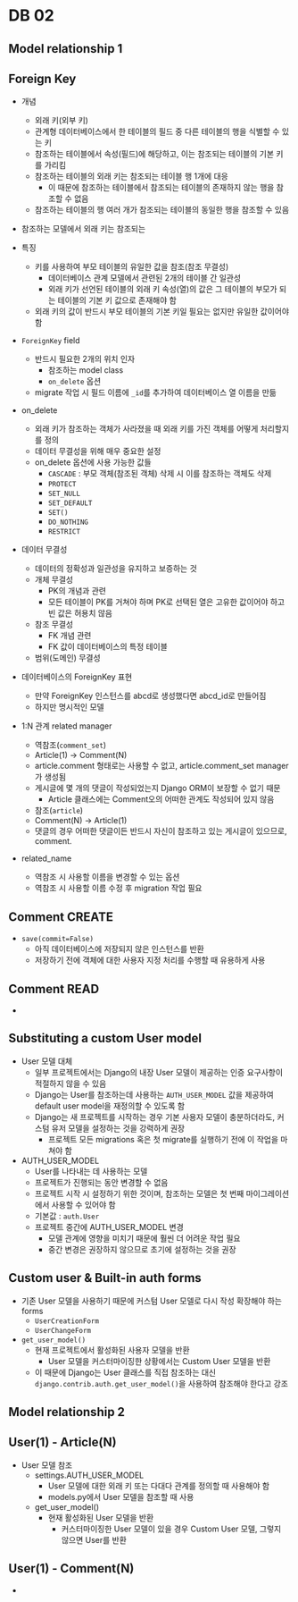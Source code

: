 # DB 02

## Model relationship 1

## Foreign Key

- 개념
  - 외래 키(외부 키)
  - 관계형 데이터베이스에서 한 테이블의 필드 중 다른 테이블의 행을 식별할 수 있는 키
  - 참조하는 테이블에서 속성(필드)에 해당하고, 이는 참조되는 테이블의 기본 키를 가리킴
  - 참조하는 테이블의 외래 키는 참조되는 테이블 행 1개에 대응
    - 이 때문에 참조하는 테이블에서 참조되는 테이블의 존재하지 않는 행을 참조할 수 없음
  - 참조하는 테이블의 행 여러 개가 참조되는 테이블의 동일한 행을 참조할 수 있음
- 참조하는 모델에서 외래 키는 참조되는

- 특징
  - 키를 사용하여 부모 테이블의 유일한 값을 참조(참조 무결성)
    - 데이터베이스 관계 모델에서 관련된 2개의 테이블 간 일관성
    - 외래 키가 선언된 테이블의 외래 키 속성(열)의 값은 그 테이블의 부모가 되는 테이블의 기본 키 값으로 존재해야 함
  - 외래 키의 값이 반드시 부모 테이블의 기본 키일 필요는 없지만 유일한 값이어야 함
- `ForeignKey` field
  - 반드시 필요한 2개의 위치 인자
    - 참조하는 model class
    - `on_delete` 옵션
  - migrate 작업 시 필드 이름에 `_id`를 추가하여 데이터베이스 열 이름을 만듦
- on_delete
  - 외래 키가 참조하는 객체가 사라졌을 때 외래 키를 가진 객체를 어떻게 처리할지를 정의
  - 데이터 무결성을 위해 매우 중요한 설정
  - on_delete 옵션에 사용 가능한 값들
    - `CASCADE` : 부모 객체(참조된 객체) 삭제 시 이를 참조하는 객체도 삭제
    - `PROTECT`
    - `SET_NULL`
    - `SET_DEFAULT`
    - `SET()`
    - `DO_NOTHING`
    - `RESTRICT`
- 데이터 무결성
  - 데이터의 정확성과 일관성을 유지하고 보증하는 것
  - 개체 무결성
    - PK의 개념과 관련
    - 모든 테이블이 PK를 거쳐야 하며 PK로 선택된 열은 고유한 값이어야 하고 빈 값은 허용치 않음
  - 참조 무결성
    - FK 개념 관련
    - FK 값이 데이터베이스의 특정 테이블
  - 범위(도메인) 무결성
- 데이터베이스의 ForeignKey 표현
  - 만약 ForeignKey 인스턴스를 abcd로 생성했다면 abcd_id로 만들어짐
  - 하지만 명시적인 모델
- 1:N 관계 related manager
  - 역참조(`comment_set`)
  - Article(1) -> Comment(N)
  - article.comment 형태로는 사용할 수 없고, article.comment_set manager가 생성됨
  - 게시글에 몇 개의 댓글이 작성되었는지 Django ORM이 보장할 수 없기 때문
    - Article 클래스에는 Comment오의 어떠한 관계도 작성되어 있지 않음
  - 참조(`article`)
  - Comment(N) -> Article(1)
  - 댓글의 경우 어떠한 댓글이든 반드시 자신이 참조하고 있는 게시글이 있으므로, comment.
- related_name
  - 역참조 시 사용할 이름을 변경할 수 있는 옵션
  - 역참조 시 사용할 이름 수정 후 migration 작업 필요



## Comment CREATE

- `save(commit=False)`
  - 아직 데이터베이스에 저장되지 않은 인스턴스를 반환
  - 저장하기 전에 객체에 대한 사용자 지정 처리를 수행할 때 유용하게 사용



## Comment READ

- 



## Substituting a custom User model

- User 모델 대체
  - 일부 프로젝트에서는 Django의 내장 User 모델이 제공하는 인증 요구사항이 적절하지 않을 수 있음
  - Django는 User를 참조하는데 사용하는 `AUTH_USER_MODEL` 값을 제공하여 default user model을 재정의할 수 있도록 함
  - Django는 새 프로젝트를 시작하는 경우 기본 사용자 모델이 충분하더라도, 커스텀 유저 모델을 설정하는 것을 강력하게 권장
    - 프로젝트 모든 migrations 혹은 첫 migrate를 실행하기 전에 이 작업을 마쳐야 함
- AUTH_USER_MODEL
  - User를 나타내는 데 사용하는 모델
  - 프로젝트가 진행되는 동안 변경할 수 없음
  - 프로젝트 시작 시 설정하기 위한 것이며, 참조하는 모델은 첫 번째 마이그레이션에서 사용할 수 있어야 함
  - 기본값 : `auth.User`
  - 프로젝트 중간에 AUTH_USER_MODEL 변경
    - 모델 관계에 영향을 미치기 때문에 훨씬 더 어려운 작업 필요
    - 중간 변경은 권장하지 않으므로 초기에 설정하는 것을 권장



## Custom user & Built-in auth forms

- 기존 User 모델을 사용하기 때문에 커스텀 User 모델로 다시 작성 확장해야 하는 forms
  - `UserCreationForm`
  - `UserChangeForm`
- `get_user_model()`
  - 현재 프로젝트에서 활성화된 사용자 모델을 반환
    - User 모델을 커스터마이징한 상황에서는 Custom User 모델을 반환
  - 이 때문에 Django는 User 클래스를 직접 참조하는 대신 `django.contrib.auth.get_user_model()`을 사용하여 참조해야 한다고 강조



## Model relationship 2

## User(1) - Article(N)

- User 모델 참조
  - settings.AUTH_USER_MODEL
    - User 모델에 대한 외래 키 또는 다대다 관계를 정의할 때 사용해야 함
    - models.py에서 User 모델을 참조할 때 사용
  - get_user_model()
    - 현재 활성화된 User 모델을 반환
      - 커스터마이징한 User 모델이 있을 경우 Custom User 모델, 그렇지 않으면 User를 반환



## User(1) - Comment(N)

- 
